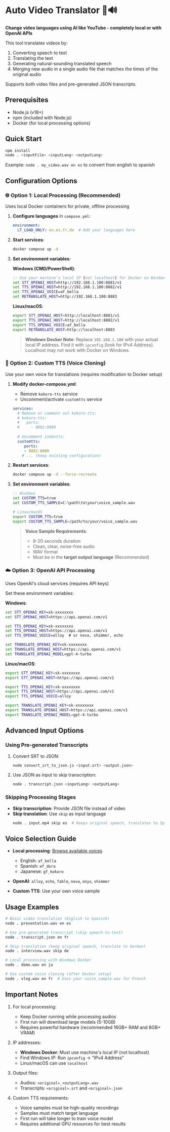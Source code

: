 # Auto Video Translator 🎥🔊
**Change video languages using AI like YouTube - completely local or with OpenAI APIs**

This tool translates videos by:
1. Converting speech to text
2. Translating the text
3. Generating natural-sounding translated speech
4. Merging new audio in a single audio file that matches the times of the original audio

Supports both video files and pre-generated JSON transcripts.

## Prerequisites
- Node.js (v18+)
- npm (included with Node.js)
- Docker (for local processing options)

## Quick Start
```bash
npm install
node . <inputFile> <inputLang> <outputLang>
```
Example: `node . my_video.wav en es` to convert from english to spanish

## Configuration Options

### 🌐 Option 1: Local Processing (Recommended)
Uses local Docker containers for private, offline processing

1. **Configure languages** in `compose.yml`:
   ```yaml
   environment:
     LT_LOAD_ONLY: en,es,fr,de  # Add your languages here
   ```

2. **Start services**:
   ```bash
   docker compose up -d
   ```

3. **Set environment variables**:

   **Windows (CMD/PowerShell)**:
   ```cmd
   :: Use your machine's local IP (not localhost) for Docker on Windows
   set STT_OPENAI_HOST=http://192.168.1.100:8881/v1
   set TTS_OPENAI_HOST=http://192.168.1.100:8882/v1
   set TTS_OPENAI_VOICE=af_bella
   set RETRANSLATE_HOST=http://192.168.1.100:8883
   ```

   **Linux/macOS**:
   ```bash
   export STT_OPENAI_HOST=http://localhost:8881/v1
   export TTS_OPENAI_HOST=http://localhost:8882/v1
   export TTS_OPENAI_VOICE=af_bella
   export RETRANSLATE_HOST=http://localhost:8883
   ```

   > **Windows Docker Note**: Replace `192.168.1.100` with your actual local IP address. Find it with `ipconfig` (look for IPv4 Address). Localhost may not work with Docker on Windows.

### 🎤 Option 2: Custom TTS (Voice Cloning)
Use your own voice for translations (requires modification to Docker setup)

1. **Modify docker-compose.yml**:
   - Remove `kokoro-tts` service
   - Uncomment/activate `customtts` service
   ```yaml
   services:
     # Remove or comment out kokoro-tts:
     # kokoro-tts:
     #   ports:
     #     - 8882:8880
     
     # Uncomment indextts:
     customtts:
        ports:
        - 8882:8000
       # ... (keep existing configuration)
   ```

2. **Restart services**:
   ```bash
   docker compose up -d --force-recreate
   ```

3. **Set environment variables**:
   ```cmd
   :: Windows
   set CUSTOM_TTS=true
   set CUSTOM_TTS_SAMPLE=C:\path\to\your\voice_sample.wav
   ```
   ```bash
   # Linux/macOS
   export CUSTOM_TTS=true
   export CUSTOM_TTS_SAMPLE=/path/to/your/voice_sample.wav
   ```

   > **Voice Sample Requirements**:
   > - 8-20 seconds duration
   > - Clean, clear, noise-free audio
   > - WAV format
   > - Must be in the **target output language** (Recommended)

### ☁️ Option 3: OpenAI API Processing
Uses OpenAI's cloud services (requires API keys)

Set these environment variables:

**Windows**:
```cmd
set STT_OPENAI_KEY=sk-xxxxxxxx
set STT_OPENAI_HOST=https://api.openai.com/v1

set TTS_OPENAI_KEY=sk-xxxxxxxx
set TTS_OPENAI_HOST=https://api.openai.com/v1
set TTS_OPENAI_VOICE=alloy  # or nova, shimmer, echo

set TRANSLATE_OPENAI_KEY=sk-xxxxxxxx
set TRANSLATE_OPENAI_HOST=https://api.openai.com/v1
set TRANSLATE_OPENAI_MODEL=gpt-4-turbo
```

**Linux/macOS**:
```bash
export STT_OPENAI_KEY=sk-xxxxxxxx
export STT_OPENAI_HOST=https://api.openai.com/v1

export TTS_OPENAI_KEY=sk-xxxxxxxx
export TTS_OPENAI_HOST=https://api.openai.com/v1
export TTS_OPENAI_VOICE=alloy

export TRANSLATE_OPENAI_KEY=sk-xxxxxxxx
export TRANSLATE_OPENAI_HOST=https://api.openai.com/v1
export TRANSLATE_OPENAI_MODEL=gpt-4-turbo
```

## Advanced Input Options

### Using Pre-generated Transcripts
1. Convert SRT to JSON:
   ```bash
   node convert_srt_to_json.js <input.srt> <output.json>
   ```
   
2. Use JSON as input to skip transcription:
   ```bash
   node . transcript.json <inputLang> <outputLang>
   ```

### Skipping Processing Stages
- **Skip transcription**: Provide JSON file instead of video
- **Skip translation**: Use `skip` as input language
  ```bash
  node . input.mp4 skip es  # Keeps original speech, translates to Spanish
  ```

## Voice Selection Guide
- **Local processing**: [Browse available voices](https://github.com/remsky/Kokoro-FastAPI/tree/master/api/src/voices/v1_0)
  - English: `af_bella`
  - Spanish: `ef_dora`
  - Japanese: `gf_kokoro`
  
- **OpenAI**: `alloy`, `echo`, `fable`, `nova`, `onyx`, `shimmer`
  
- **Custom TTS**: Use your own voice sample

## Usage Examples
```bash
# Basic video translation (English to Spanish)
node . presentation.wav en es

# Use pre-generated transcript (skip speech-to-text)
node . transcript.json en fr

# Skip translation (keep original speech, translate to German)
node . interview.wav skip de

# Local processing with Windows Docker
node . demo.wav en ja

# Use custom voice cloning (after Docker setup)
node . vlog.wav en fr  # Uses your voice_sample.wav for French
```

## Important Notes
1. For local processing:
   - Keep Docker running while processing audios
   - First run will download large models (5-10GB)
   - Requires powerful hardware (recommended 16GB+ RAM and 8GB+ VRAM)

2. IP addresses:
   - **Windows Docker**: Must use machine's local IP (not localhost)
   - Find Windows IP: Run `ipconfig` → "IPv4 Address"
   - Linux/macOS can use `localhost`

3. Output files:
   - Audios: `<original>_<outputLang>.wav`
   - Transcripts: `<original>.srt` and `<original>.json`

4. Custom TTS requirements:
   - Voice samples must be high-quality recordings
   - Samples must match target language
   - First run will take longer to train voice model
   - Requires additional GPU resources for best results
